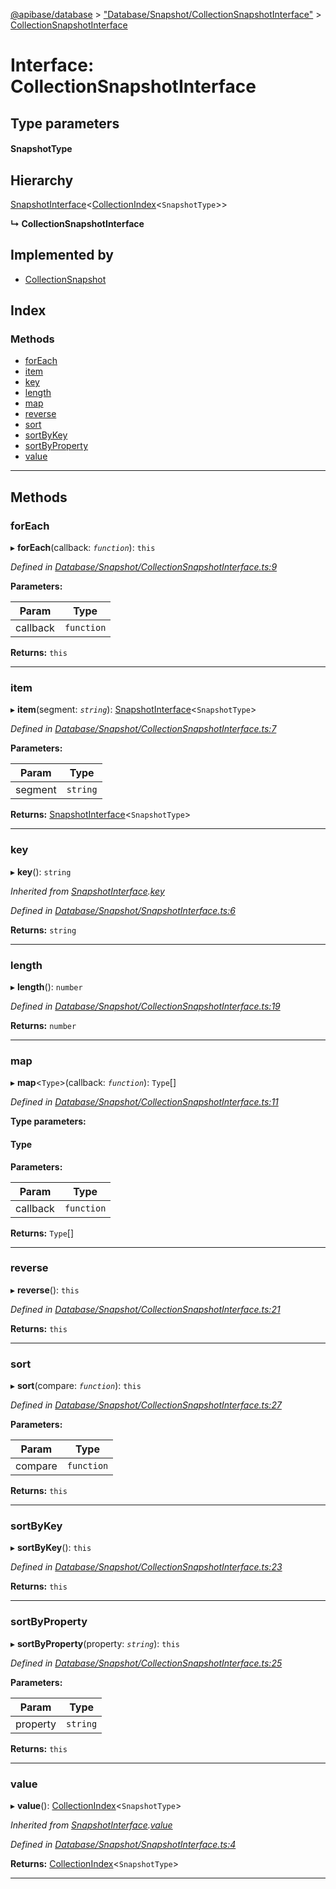 [@apibase/database](../README.md) > ["Database/Snapshot/CollectionSnapshotInterface"](../modules/_database_snapshot_collectionsnapshotinterface_.md) > [CollectionSnapshotInterface](../interfaces/_database_snapshot_collectionsnapshotinterface_.collectionsnapshotinterface.md)

# Interface: CollectionSnapshotInterface

## Type parameters
#### SnapshotType 
## Hierarchy

 [SnapshotInterface](_database_snapshot_snapshotinterface_.snapshotinterface.md)<[CollectionIndex](_database_reference_collectionreferenceinterface_.collectionindex.md)<`SnapshotType`>>

**↳ CollectionSnapshotInterface**

## Implemented by

* [CollectionSnapshot](../classes/_database_snapshot_collectionsnapshot_.collectionsnapshot.md)

## Index

### Methods

* [forEach](_database_snapshot_collectionsnapshotinterface_.collectionsnapshotinterface.md#foreach)
* [item](_database_snapshot_collectionsnapshotinterface_.collectionsnapshotinterface.md#item)
* [key](_database_snapshot_collectionsnapshotinterface_.collectionsnapshotinterface.md#key)
* [length](_database_snapshot_collectionsnapshotinterface_.collectionsnapshotinterface.md#length)
* [map](_database_snapshot_collectionsnapshotinterface_.collectionsnapshotinterface.md#map)
* [reverse](_database_snapshot_collectionsnapshotinterface_.collectionsnapshotinterface.md#reverse)
* [sort](_database_snapshot_collectionsnapshotinterface_.collectionsnapshotinterface.md#sort)
* [sortByKey](_database_snapshot_collectionsnapshotinterface_.collectionsnapshotinterface.md#sortbykey)
* [sortByProperty](_database_snapshot_collectionsnapshotinterface_.collectionsnapshotinterface.md#sortbyproperty)
* [value](_database_snapshot_collectionsnapshotinterface_.collectionsnapshotinterface.md#value)

---

## Methods

<a id="foreach"></a>

###  forEach

▸ **forEach**(callback: *`function`*): `this`

*Defined in [Database/Snapshot/CollectionSnapshotInterface.ts:9](https://github.com/chapterjason/APIBase/blob/2632bf5/packages/database/src/Database/Snapshot/CollectionSnapshotInterface.ts#L9)*

**Parameters:**

| Param | Type |
| ------ | ------ |
| callback | `function` |

**Returns:** `this`

___
<a id="item"></a>

###  item

▸ **item**(segment: *`string`*): [SnapshotInterface](_database_snapshot_snapshotinterface_.snapshotinterface.md)<`SnapshotType`>

*Defined in [Database/Snapshot/CollectionSnapshotInterface.ts:7](https://github.com/chapterjason/APIBase/blob/2632bf5/packages/database/src/Database/Snapshot/CollectionSnapshotInterface.ts#L7)*

**Parameters:**

| Param | Type |
| ------ | ------ |
| segment | `string` |

**Returns:** [SnapshotInterface](_database_snapshot_snapshotinterface_.snapshotinterface.md)<`SnapshotType`>

___
<a id="key"></a>

###  key

▸ **key**(): `string`

*Inherited from [SnapshotInterface](_database_snapshot_snapshotinterface_.snapshotinterface.md).[key](_database_snapshot_snapshotinterface_.snapshotinterface.md#key)*

*Defined in [Database/Snapshot/SnapshotInterface.ts:6](https://github.com/chapterjason/APIBase/blob/2632bf5/packages/database/src/Database/Snapshot/SnapshotInterface.ts#L6)*

**Returns:** `string`

___
<a id="length"></a>

###  length

▸ **length**(): `number`

*Defined in [Database/Snapshot/CollectionSnapshotInterface.ts:19](https://github.com/chapterjason/APIBase/blob/2632bf5/packages/database/src/Database/Snapshot/CollectionSnapshotInterface.ts#L19)*

**Returns:** `number`

___
<a id="map"></a>

###  map

▸ **map**<`Type`>(callback: *`function`*): `Type`[]

*Defined in [Database/Snapshot/CollectionSnapshotInterface.ts:11](https://github.com/chapterjason/APIBase/blob/2632bf5/packages/database/src/Database/Snapshot/CollectionSnapshotInterface.ts#L11)*

**Type parameters:**

#### Type 
**Parameters:**

| Param | Type |
| ------ | ------ |
| callback | `function` |

**Returns:** `Type`[]

___
<a id="reverse"></a>

###  reverse

▸ **reverse**(): `this`

*Defined in [Database/Snapshot/CollectionSnapshotInterface.ts:21](https://github.com/chapterjason/APIBase/blob/2632bf5/packages/database/src/Database/Snapshot/CollectionSnapshotInterface.ts#L21)*

**Returns:** `this`

___
<a id="sort"></a>

###  sort

▸ **sort**(compare: *`function`*): `this`

*Defined in [Database/Snapshot/CollectionSnapshotInterface.ts:27](https://github.com/chapterjason/APIBase/blob/2632bf5/packages/database/src/Database/Snapshot/CollectionSnapshotInterface.ts#L27)*

**Parameters:**

| Param | Type |
| ------ | ------ |
| compare | `function` |

**Returns:** `this`

___
<a id="sortbykey"></a>

###  sortByKey

▸ **sortByKey**(): `this`

*Defined in [Database/Snapshot/CollectionSnapshotInterface.ts:23](https://github.com/chapterjason/APIBase/blob/2632bf5/packages/database/src/Database/Snapshot/CollectionSnapshotInterface.ts#L23)*

**Returns:** `this`

___
<a id="sortbyproperty"></a>

###  sortByProperty

▸ **sortByProperty**(property: *`string`*): `this`

*Defined in [Database/Snapshot/CollectionSnapshotInterface.ts:25](https://github.com/chapterjason/APIBase/blob/2632bf5/packages/database/src/Database/Snapshot/CollectionSnapshotInterface.ts#L25)*

**Parameters:**

| Param | Type |
| ------ | ------ |
| property | `string` |

**Returns:** `this`

___
<a id="value"></a>

###  value

▸ **value**(): [CollectionIndex](_database_reference_collectionreferenceinterface_.collectionindex.md)<`SnapshotType`>

*Inherited from [SnapshotInterface](_database_snapshot_snapshotinterface_.snapshotinterface.md).[value](_database_snapshot_snapshotinterface_.snapshotinterface.md#value)*

*Defined in [Database/Snapshot/SnapshotInterface.ts:4](https://github.com/chapterjason/APIBase/blob/2632bf5/packages/database/src/Database/Snapshot/SnapshotInterface.ts#L4)*

**Returns:** [CollectionIndex](_database_reference_collectionreferenceinterface_.collectionindex.md)<`SnapshotType`>

___

